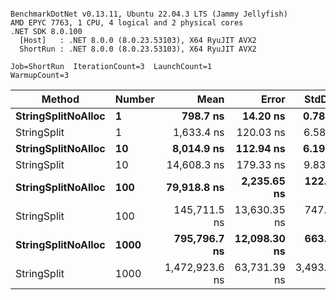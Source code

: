 ```

BenchmarkDotNet v0.13.11, Ubuntu 22.04.3 LTS (Jammy Jellyfish)
AMD EPYC 7763, 1 CPU, 4 logical and 2 physical cores
.NET SDK 8.0.100
  [Host]   : .NET 8.0.0 (8.0.23.53103), X64 RyuJIT AVX2
  ShortRun : .NET 8.0.0 (8.0.23.53103), X64 RyuJIT AVX2

Job=ShortRun  IterationCount=3  LaunchCount=1  
WarmupCount=3  

```
| Method             | Number | Mean           | Error        | StdDev      | Min            | Max            | Gen0    | Allocated |
|------------------- |------- |---------------:|-------------:|------------:|---------------:|---------------:|--------:|----------:|
| **StringSplitNoAlloc** | **1**      |       **798.7 ns** |     **14.20 ns** |     **0.78 ns** |       **798.0 ns** |       **799.5 ns** |       **-** |         **-** |
| StringSplit        | 1      |     1,633.4 ns |    120.03 ns |     6.58 ns |     1,626.3 ns |     1,639.4 ns |  0.0381 |    3208 B |
| **StringSplitNoAlloc** | **10**     |     **8,014.9 ns** |    **112.94 ns** |     **6.19 ns** |     **8,007.7 ns** |     **8,018.7 ns** |       **-** |         **-** |
| StringSplit        | 10     |    14,608.3 ns |    179.33 ns |     9.83 ns |    14,600.4 ns |    14,619.3 ns |  0.3815 |   32080 B |
| **StringSplitNoAlloc** | **100**    |    **79,918.8 ns** |  **2,235.65 ns** |   **122.54 ns** |    **79,834.2 ns** |    **80,059.3 ns** |       **-** |         **-** |
| StringSplit        | 100    |   145,711.5 ns | 13,630.35 ns |   747.13 ns |   145,275.2 ns |   146,574.2 ns |  3.6621 |  320800 B |
| **StringSplitNoAlloc** | **1000**   |   **795,796.7 ns** | **12,098.30 ns** |   **663.15 ns** |   **795,135.3 ns** |   **796,461.6 ns** |       **-** |       **1 B** |
| StringSplit        | 1000   | 1,472,923.6 ns | 63,731.39 ns | 3,493.33 ns | 1,470,591.0 ns | 1,476,939.9 ns | 37.1094 | 3208001 B |
